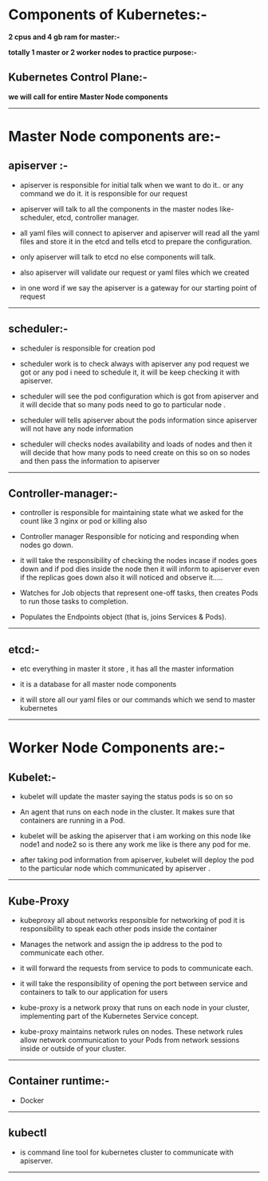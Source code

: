 
# Components of Kubernetes:- 

**2 cpus and 4 gb ram for master:-** 

**totally 1 master or 2 worker nodes to practice purpose:-**

## Kubernetes Control Plane:- 
**we will call for entire Master Node components**

---


# Master Node components are:-


## apiserver :- 

- apiserver is responsible for initial talk when we want to do it.. or any command we do it. it is responsible for our request 

- apiserver will talk to all the components in the master nodes like- scheduler, etcd, controller manager.
- all yaml files will connect to apiserver and apiserver will read all the yaml files and store it in the etcd and tells etcd  to prepare the configuration.
- only apiserver will talk to etcd no else components will talk.
- also apiserver will validate our request or yaml files which we created 
- in one word if we say the apiserver is a gateway for our starting point of request          

---


## scheduler:-

- scheduler is responsible for creation pod 

-  scheduler work is to check always with apiserver any pod request we got or any pod i need to schedule it, it will be keep checking it with apiserver.
-  scheduler will see the pod configuration which is got from apiserver and it will decide that so many pods need to go to particular node .
- scheduler will tells apiserver about the pods information since apiserver will not have any node information
-  scheduler will checks nodes availability and loads of nodes and then it will decide that how many pods to need create on this so on so nodes and 
      then pass the information to apiserver

---


## Controller-manager:- 

- controller is responsible for maintaining  state what we asked for the count like 3 nginx or pod  or killing also

-  Controller manager Responsible for noticing and responding when nodes go down.
-  it will take the responsibility of checking the nodes incase if nodes goes down and if pod dies inside the node then it will inform to apiserver 
      even if the replicas goes down also it will noticed and observe it..... 
-  Watches for Job objects that represent one-off tasks, then creates Pods to run those tasks to completion.
-  Populates the Endpoints object (that is, joins Services & Pods).

---
 

## etcd:- 

- etc everything in master it store , it has all the master information 

-  it is a database for all master node components 
-   it will store all our yaml files or our commands which we send to master kubernetes 

      
---


# Worker Node Components are:-


##  Kubelet:-

- kubelet will update the master saying the status pods is so on so
  
-  An agent that runs on each node in the cluster. It makes sure that containers are running in a Pod.
-  kubelet will be asking the apiserver that i am working on this node like node1 and node2 so is there any work me like is there any pod for me.
-  after taking pod information from apiserver, kubelet will deploy the pod to the particular node which communicated by apiserver .

---


## Kube-Proxy

- kubeproxy all about networks  responsible for networking of pod 
it is responsibility to speak each other pods inside the container


-  Manages the network and assign the ip address to the pod to communicate each other.
-  it will forward the requests from service to pods to communicate each.
-  it will take the responsibility of opening the port  between service and containers to talk to our application for users 
-  kube-proxy is a network proxy that runs on each node in your cluster, implementing part of the Kubernetes Service concept.
-  kube-proxy maintains network rules on nodes. These network rules allow network communication to your Pods from network sessions inside or outside of your cluster.
    
---


## Container runtime:- 

* Docker

---


## kubectl 

  * is command line tool for kubernetes cluster to communicate with apiserver.
  
   ---

   











